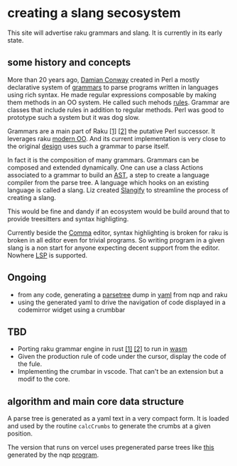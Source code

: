 # creating a slang secosystem

This site will advertise raku grammars and slang.
It is currently in its early state.

## some history and concepts

More than 20 years ago, [Damian
Conway](https://en.wikipedia.org/wiki/Damian_Conway) created in Perl a mostly
declarative system of
[grammars](https://en.wikipedia.org/wiki/Parsing_expression_grammar) to parse
programs written in languages using rich syntax. He made regular expressions
composable by making them methods in an OO system. He called such mehods
[rules](https://en.wikipedia.org/wiki/Raku_rules). Grammar are classes that include rules in addition to regular methods.
Perl was good to prototype such a system but it was dog slow.

Grammars are a main part of Raku
[\[1\]](https://en.wikipedia.org/wiki/Raku_(programming_language))
[\[2\]](https://docs.raku.org/) the putative Perl successor. 
It leverages raku [modern OO](https://docs.raku.org/language/objects).
And its current
implementation is very close to the original
[design](https://github.com/Raku/old-design-docs/blob/master/S05-regex.pod)
uses such a grammar to parse itself.

In fact it is the composition of many grammars. Grammars can be composed and
extended dynamically. One can use a class Actions associated to a grammar to
build an [AST](https://en.wikipedia.org/wiki/Abstract_syntax_tree), a step to
create a language compiler from the parse tree. A language which hooks on an
existing language is called a slang. Liz created
[Slangify](https://raku.land/zef:lizmat/Slangify) to streamline the process of
creating a slang.

This would be fine and dandy if an ecosystem would be build around that
to provide treesitters and syntax highligting.

Currently beside the [Comma](https://commaide.com/) editor, syntax highlighting
is broken for raku is broken in all editor even for trivial programs. So
writing program in a given slang is a non start for anyone expecting decent
support from the editor. Nowhere
[LSP](https://microsoft.github.io/language-server-protocol/) is supported.

## Ongoing

- from any code, generating a
[parsetree](https://eng.libretexts.org/Bookshelves/Computer_Science/Programming_and_Computation_Fundamentals/Foundations_of_Computation_(Critchlow_and_Eck)/04%3A_Grammars/4.03%3A_Parsing_and_Parse_Trees)
dump in [yaml](https://yaml.org/) from nqp and raku 
- using the generated yaml to drive the
navigation of code displayed in a codemirror widget using a crumbbar

## TBD 

- Porting raku grammar engine in rust [\[1\]](https://en.wikipedia.org/wiki/Rust_(programming_language))
[\[2\]](https://www.rust-lang.org/) to run in [wasm](https://en.wikipedia.org/wiki/WebAssembly)
- Given the production rule of code under the cursor, display the code of the fule.
- Implementing the crumbar in vscode. That can't be an extension but a modif to the core.

## algorithm and main core data structure

A parse tree is generated as a yaml text in a very compact form. It is loaded
and used by the routine `calcCrumbs` to generate the crumbs at a given position.

The version that runs on vercel uses pregenerated parse trees like [this](data/2stmts1.parsetree) 
generated by the nqp [program](data/2stmts1.nqp).

